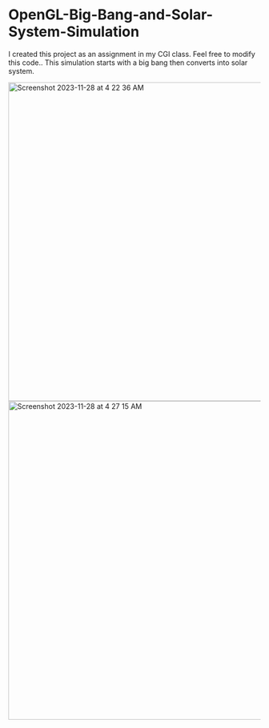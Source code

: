 # OpenGL-Big-Bang-and-Solar-System-Simulation
I created this project as an assignment in my CGI class.
Feel free to modify this code..
This simulation starts with a big bang then converts into solar system.

<img width="636" alt="Screenshot 2023-11-28 at 4 22 36 AM" src="https://github.com/syedshanzeb/OpenGL-Big-Bang-and-Solar-System-Simulation/assets/152086524/a10f10fd-1206-4d84-8759-078f39f2ac3f">





<img width="636" alt="Screenshot 2023-11-28 at 4 27 15 AM" src="https://github.com/syedshanzeb/OpenGL-Big-Bang-and-Solar-System-Simulation/assets/152086524/24fa6ba8-4349-40d4-a872-7590cc10cf02">
